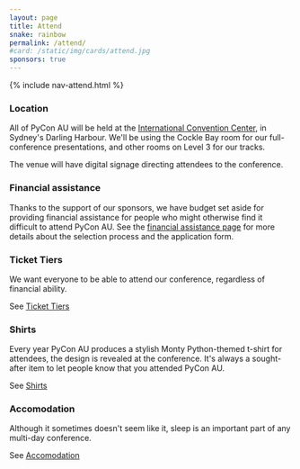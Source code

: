 ```yaml
---
layout: page
title: Attend
snake: rainbow
permalink: /attend/
#card: /static/img/cards/attend.jpg
sponsors: true
---
```


{% include nav-attend.html %}

### Location

All of PyCon AU will be held at the [International Convention
Center](https://www.iccsydney.com.au/about-icc-sydney), in Sydney's Darling
Harbour. We'll be using the Cockle Bay room for our full-conference
presentations, and other rooms on Level 3 for our tracks. 

The venue will have digital signage directing attendees to the conference. 


### Financial assistance

Thanks to the support of our sponsors, we have budget set aside for providing financial assistance for people who might otherwise find it difficult to attend PyCon AU. See the [financial assistance page](/assistance/) for more details about the selection process and the application form.
### Ticket Tiers

We want everyone to be able to attend our conference, regardless of financial ability. 

See [Ticket Tiers](/attend/ticket-tiers)


### Shirts

Every year PyCon AU produces a stylish Monty Python-themed t-shirt for attendees, the design is revealed at the conference. It's always a sought-after item to let people know that you attended PyCon AU.

See [Shirts](/attend/shirts)

### Accomodation

Although it sometimes doesn't seem like it, sleep is an important part of any multi-day conference. 

See [Accomodation](/attend/accomodation)

